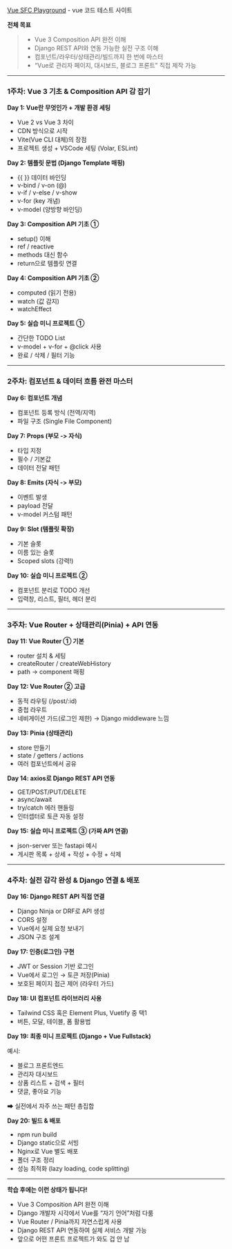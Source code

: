 [Vue SFC Playground](https://play.vuejs.org/) - vue 코드 테스트 사이트

**전체 목표**

> - Vue 3 Composition API 완전 이해 
> - Django REST API와 연동 가능한 실전 구조 이해 
> - 컴포넌트/라우터/상태관리/빌드까지 한 번에 마스터 
> - “Vue로 관리자 페이지, 대시보드, 블로그 프론트” 직접 제작 가능

---

### 1주차: Vue 3 기초 & Composition API 감 잡기

**Day 1: Vue란 무엇인가 + 개발 환경 세팅**

- Vue 2 vs Vue 3 차이 
- CDN 방식으로 시작
- Vite(Vue CLI 대체)의 장점
- 프로젝트 생성 + VSCode 세팅 (Volar, ESLint)

**Day 2: 템플릿 문법 (Django Template 매핑)**

- {{ }} 데이터 바인딩 
- v-bind / v-on (@)
- v-if / v-else / v-show
- v-for (key 개념)
- v-model (양방향 바인딩)

**Day 3: Composition API 기초 ①**

- setup() 이해 
- ref / reactive
- methods 대신 함수
- return으로 템플릿 연결

**Day 4: Composition API 기초 ②**

- computed (읽기 전용)
- watch (값 감지)
- watchEffect

**Day 5: 실습 미니 프로젝트 ①**

- 간단한 TODO List 
- v-model + v-for + @click 사용
- 완료 / 삭제 / 필터 기능

---

### 2주차: 컴포넌트 & 데이터 흐름 완전 마스터

**Day 6: 컴포넌트 개념**

- 컴포넌트 등록 방식 (전역/지역)
- 파일 구조 (Single File Component)

**Day 7: Props (부모 -> 자식)**

- 타입 지정
- 필수 / 기본값
- 데이터 전달 패턴

**Day 8: Emits (자식 -> 부모)**

- 이벤트 발생
- payload 전달
- v-model 커스텀 패턴

**Day 9: Slot (템플릿 확장)**

- 기본 슬롯
- 이름 있는 슬롯
- Scoped slots (강력!)

**Day 10: 실습 미니 프로젝트 ②**

- 컴포넌트 분리로 TODO 개선
- 입력창, 리스트, 필터, 헤더 분리

---

### 3주차: Vue Router + 상태관리(Pinia) + API 연동

**Day 11: Vue Router ① 기본**

- router 설치 & 세팅
- createRouter / createWebHistory
- path → component 매핑

**Day 12: Vue Router ② 고급**

- 동적 라우팅 (/post/:id)
- 중첩 라우트
- 네비게이션 가드(로그인 제한) → Django middleware 느낌

**Day 13: Pinia (상태관리)**

- store 만들기
- state / getters / actions
- 여러 컴포넌트에서 공유

**Day 14: axios로 Django REST API 연동**

- GET/POST/PUT/DELETE
- async/await
- try/catch 에러 핸들링
- 인터셉터로 토큰 자동 설정

**Day 15: 실습 미니 프로젝트 ③ (가짜 API 연결)**

- json-server 또는 fastapi 예시
- 게시판 목록 + 상세 + 작성 + 수정 + 삭제

---

### 4주차: 실전 감각 완성 & Django 연결 & 배포

**Day 16: Django REST API 직접 연결**

- Django Ninja or DRF로 API 생성
- CORS 설정 
- Vue에서 실제 요청 보내기 
- JSON 구조 설계

**Day 17: 인증(로그인) 구현**

- JWT or Session 기반 로그인
- Vue에서 로그인 → 토큰 저장(Pinia)
- 보호된 페이지 접근 제어 (라우터 가드)

**Day 18: UI 컴포넌트 라이브러리 사용**

- Tailwind CSS 혹은 Element Plus, Vuetify 중 택1
- 버튼, 모달, 테이블, 폼 활용법

**Day 19: 최종 미니 프로젝트 (Django + Vue Fullstack)**

예시:
- 블로그 프론트엔드
- 관리자 대시보드
- 상품 리스트 + 검색 + 필터
- 댓글, 좋아요 기능

➡ 실전에서 자주 쓰는 패턴 총집합

**Day 20: 빌드 & 배포**

- npm run build
- Django static으로 서빙
- Nginx로 Vue 별도 배포
- 폴더 구조 정리
- 성능 최적화 (lazy loading, code splitting)

---

**학습 후에는 이런 상태가 됩니다!**

- Vue 3 Composition API 완전 이해 
- Django 개발자 시각에서 Vue를 “자기 언어”처럼 다룸 
- Vue Router / Pinia까지 자연스럽게 사용 
- Django REST API 연동하여 실제 서비스 개발 가능 
- 앞으로 어떤 프론트 프로젝트가 와도 겁 안 남